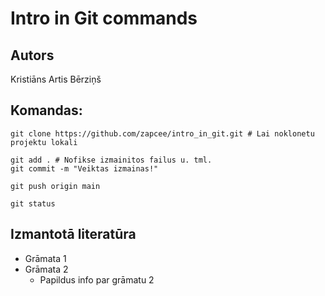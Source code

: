 # Intro in Git commands
## Autors
Kristiāns Artis Bērziņš




## Komandas:
```
git clone https://github.com/zapcee/intro_in_git.git # Lai noklonetu projektu lokali

git add . # Nofikse izmainitos failus u. tml.
git commit -m "Veiktas izmainas!"

git push origin main

git status
```



## Izmantotā literatūra
* Grāmata 1
* Grāmata 2
    * Papildus info par grāmatu 2